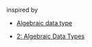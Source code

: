inspired by

* [Algebraic data type](https://wiki.haskell.org/Algebraic_data_type)

* [2: Algebraic Data Types](https://www.schoolofhaskell.com/school/starting-with-haskell/introduction-to-haskell/2-algebraic-data-types)
